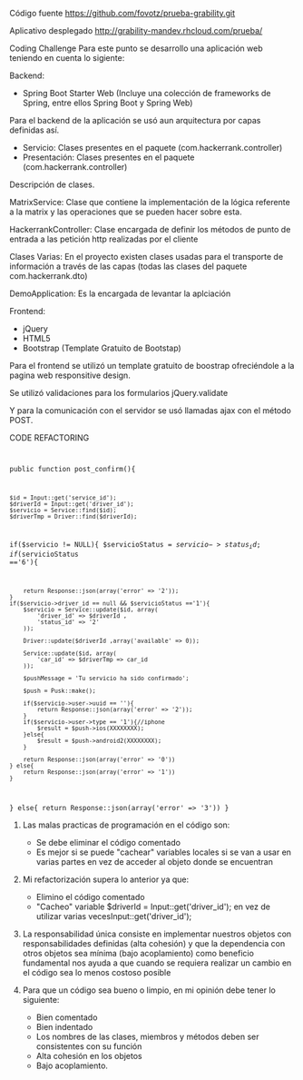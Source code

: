 Código fuente https://github.com/fovotz/prueba-grability.git

Aplicativo desplegado http://grability-mandev.rhcloud.com/prueba/


Coding Challenge
Para este punto se desarrollo una aplicación web teniendo en cuenta lo sigiente:

Backend:
- Spring Boot Starter Web (Incluye una colección de frameworks de Spring, entre ellos Spring Boot y Spring Web)

Para el backend de la aplicación se usó aun arquitectura por capas definidas así.

- Servicio: Clases presentes en el paquete (com.hackerrank.controller)
- Presentación: Clases presentes en el paquete (com.hackerrank.controller)

Descripción de clases.

MatrixService: Clase que contiene la implementación de la lógica referente a la matrix y las operaciones que se pueden hacer sobre esta.

HackerrankController: Clase encargada de definir los métodos de punto de entrada a las petición http realizadas por el cliente

Clases Varias: En el proyecto existen clases usadas para el transporte de información a través de las capas (todas las clases del paquete com.hackerrank.dto)

DemoApplication: Es la encargada de levantar la aplciación


Frontend:
- jQuery
- HTML5
- Bootstrap (Template Gratuito de Bootstap)

Para el frontend se utilizó un template gratuito de boostrap ofreciéndole a la pagina web responsitive design.

Se utilizó validaciones para los formularios jQuery.validate

Y para la comunicación con el servidor se usó llamadas ajax con el método POST.



CODE REFACTORING
<code>

public function post_confirm(){ 
	
	$id = Input::get('service_id'); 
	$driverId = Input::get('driver_id'); 
	$servicio = Service::find($id); 
	$driverTmp = Driver::find($driverId);

 if($servicio != NULL){
    $servicioStatus = $servicio->status_id;
    if($servicioStatus =='6'){

        return Response::json(array('error' => '2'));
    }
    if($servicio->driver_id == null && $servicioStatus =='1'){
        $servicio = Service::update($id, array(
            'driver_id' => $driverId ,
            'status_id' => '2'
        ));

        Driver::update($driverId ,array('available' => 0));

        Service::update($id, array(
            'car_id' => $driverTmp => car_id
        ));

        $pushMessage = 'Tu servicio ha sido confirmado';

        $push = Pusk::make();

        if($servicio->user->uuid == ''){
            return Response::json(array('error' => '2'));
        }
        if($servicio->user->type == '1'){//iphone
            $result = $push->ios(XXXXXXXX);
        }else{
            $result = $push->android2(XXXXXXXX);
        }

        return Response::json(array('error' => '0'))
    } else{
        return Response::json(array('error' => '1'))
    }
} else{
    return Response::json(array('error' => '3'))
}
</code>
1. Las malas practicas de programación en el código son:
	- Se debe eliminar el código comentado
	- Es mejor si se puede "cachear" variables locales si se van a usar en varias partes en vez de acceder al objeto donde se encuentran

2. Mi refactorización supera lo anterior ya que:
	- Elimino el código comentado
	- "Cacheo" variable $driverId = Input::get('driver_id'); en vez de utilizar varias vecesInput::get('driver_id');





1. La responsabilidad única consiste en implementar nuestros objetos con responsabilidades definidas (alta cohesión) y que la dependencia con otros objetos sea mínima (bajo acoplamiento) como beneficio fundamental nos ayuda a que cuando se requiera realizar un cambio en el código sea lo menos costoso posible

2. Para que un código sea bueno o limpio, en mi opinión debe tener lo siguiente:
	- Bien comentado
	- Bien indentado
	- Los nombres de las clases, miembros y métodos deben ser consistentes con su función
	- Alta cohesión en los objetos
	- Bajo acoplamiento.
	
